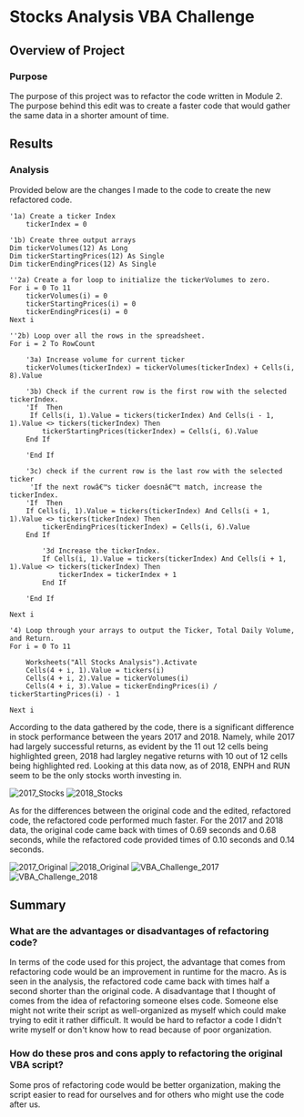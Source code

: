 # Stocks Analysis VBA Challenge
## Overview of Project
### Purpose
The purpose of this project was to refactor the code written in Module 2. The purpose behind this edit was to create a faster code that would gather the same data in a shorter amount of time. 
## Results
### Analysis
Provided below are the changes I made to the code to create the new refactored code.

    '1a) Create a ticker Index
        tickerIndex = 0

    '1b) Create three output arrays
    Dim tickerVolumes(12) As Long
    Dim tickerStartingPrices(12) As Single
    Dim tickerEndingPrices(12) As Single
    
    ''2a) Create a for loop to initialize the tickerVolumes to zero.
    For i = 0 To 11
        tickerVolumes(i) = 0
        tickerStartingPrices(i) = 0
        tickerEndingPrices(i) = 0
    Next i
        
    ''2b) Loop over all the rows in the spreadsheet.
    For i = 2 To RowCount
    
        '3a) Increase volume for current ticker
        tickerVolumes(tickerIndex) = tickerVolumes(tickerIndex) + Cells(i, 8).Value
        
        '3b) Check if the current row is the first row with the selected tickerIndex.
        'If  Then
         If Cells(i, 1).Value = tickers(tickerIndex) And Cells(i - 1, 1).Value <> tickers(tickerIndex) Then
            tickerStartingPrices(tickerIndex) = Cells(i, 6).Value
        End If
            
        'End If
        
        '3c) check if the current row is the last row with the selected ticker
         'If the next rowâ€™s ticker doesnâ€™t match, increase the tickerIndex.
        'If  Then
        If Cells(i, 1).Value = tickers(tickerIndex) And Cells(i + 1, 1).Value <> tickers(tickerIndex) Then
            tickerEndingPrices(tickerIndex) = Cells(i, 6).Value
        End If
            
            '3d Increase the tickerIndex.
            If Cells(i, 1).Value = tickers(tickerIndex) And Cells(i + 1, 1).Value <> tickers(tickerIndex) Then
                tickerIndex = tickerIndex + 1
            End If
            
        'End If
    
    Next i
    
    '4) Loop through your arrays to output the Ticker, Total Daily Volume, and Return.
    For i = 0 To 11
        
        Worksheets("All Stocks Analysis").Activate
        Cells(4 + i, 1).Value = tickers(i)
        Cells(4 + i, 2).Value = tickerVolumes(i)
        Cells(4 + i, 3).Value = tickerEndingPrices(i) / tickerStartingPrices(i) - 1
        
    Next i
    
According to the data gathered by the code, there is a significant difference in stock performance between the years 2017 and 2018. Namely, while 2017 had largely successful returns, as evident by the 11 out 12 cells being highlighted green, 2018 had largley negative returns with 10 out of 12 cells being highlighted red. Looking at this data now, as of 2018, ENPH and RUN seem to be the only stocks worth investing in.

![2017_Stocks](https://user-images.githubusercontent.com/115501756/199622030-2a8ee970-f070-4fa7-8a9c-f236cec020b5.png)
![2018_Stocks](https://user-images.githubusercontent.com/115501756/199622042-10e93f24-353d-43d3-bf51-448e4fa3effb.png)

As for the differences between the original code and the edited, refactored code, the refactored code performed much faster. For the 2017 and 2018 data, the original code came back with times of 0.69 seconds and 0.68 seconds, while the refactored code provided times of 0.10 seconds and 0.14 seconds.

![2017_Original](https://user-images.githubusercontent.com/115501756/199622209-2431a362-f152-403f-91b7-425e93725c63.png)
![2018_Original](https://user-images.githubusercontent.com/115501756/199622214-9dae7895-1b24-4d84-94e4-bc6c55204dce.png)
![VBA_Challenge_2017](https://user-images.githubusercontent.com/115501756/199622217-ab2e9d17-97aa-4708-b0c1-16fb0ffddf45.png)
![VBA_Challenge_2018](https://user-images.githubusercontent.com/115501756/199622222-0e538484-2819-4930-aa41-8bdf56c00901.png)

## Summary
### What are the advantages or disadvantages of refactoring code?
In terms of the code used for this project, the advantage that comes from refactoring code would be an improvement in runtime for the macro. As is seen in the analysis, the refactored code came back with times half a second shorter than the original code. A disadvantage that I thought of comes from the idea of refactoring someone elses code. Someone else might not write their script as well-organized as myself which could make trying to edit it rather difficult. It would be hard to refactor a code I didn't write myself or don't know how to read because of poor organization.
### How do these pros and cons apply to refactoring the original VBA script?
Some pros of refactoring code would be better organization, making the script easier to read for ourselves and for others who might use the code after us. 
